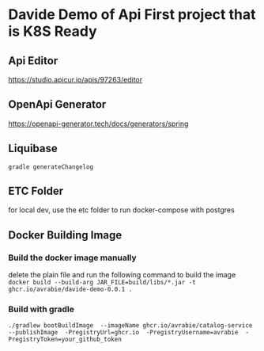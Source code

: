 # Davide Demo of Api First project that is K8S Ready

## Api Editor
https://studio.apicur.io/apis/97263/editor

## OpenApi Generator
https://openapi-generator.tech/docs/generators/spring

## Liquibase
`gradle generateChangelog`

## ETC Folder
for local dev, use the etc folder to run docker-compose with postgres 

## Docker Building Image
### Build the docker image manually
delete the plain file and run the following command to build the image
`docker build --build-arg JAR_FILE=build/libs/*.jar -t ghcr.io/avrabie/davide-demo-0.0.1 .`

### Build with gradle
`./gradlew bootBuildImage 
--imageName ghcr.io/avrabie/catalog-service 
--publishImage 
-PregistryUrl=ghcr.io 
-PregistryUsername=avrabie 
-PregistryToken=your_github_token`

